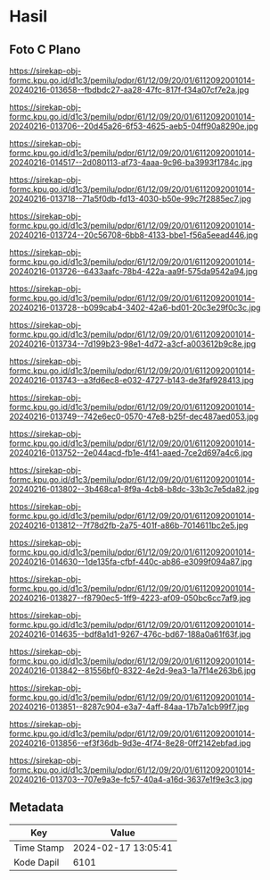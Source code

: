 # Hasil

## Foto C Plano

https://sirekap-obj-formc.kpu.go.id/d1c3/pemilu/pdpr/61/12/09/20/01/6112092001014-20240216-013658--fbdbdc27-aa28-47fc-817f-f34a07cf7e2a.jpg

https://sirekap-obj-formc.kpu.go.id/d1c3/pemilu/pdpr/61/12/09/20/01/6112092001014-20240216-013706--20d45a26-6f53-4625-aeb5-04ff90a8290e.jpg

https://sirekap-obj-formc.kpu.go.id/d1c3/pemilu/pdpr/61/12/09/20/01/6112092001014-20240216-014517--2d080113-af73-4aaa-9c96-ba3993f1784c.jpg

https://sirekap-obj-formc.kpu.go.id/d1c3/pemilu/pdpr/61/12/09/20/01/6112092001014-20240216-013718--71a5f0db-fd13-4030-b50e-99c7f2885ec7.jpg

https://sirekap-obj-formc.kpu.go.id/d1c3/pemilu/pdpr/61/12/09/20/01/6112092001014-20240216-013724--20c56708-6bb8-4133-bbe1-f56a5eead446.jpg

https://sirekap-obj-formc.kpu.go.id/d1c3/pemilu/pdpr/61/12/09/20/01/6112092001014-20240216-013726--6433aafc-78b4-422a-aa9f-575da9542a94.jpg

https://sirekap-obj-formc.kpu.go.id/d1c3/pemilu/pdpr/61/12/09/20/01/6112092001014-20240216-013728--b099cab4-3402-42a6-bd01-20c3e29f0c3c.jpg

https://sirekap-obj-formc.kpu.go.id/d1c3/pemilu/pdpr/61/12/09/20/01/6112092001014-20240216-013734--7d199b23-98e1-4d72-a3cf-a003612b9c8e.jpg

https://sirekap-obj-formc.kpu.go.id/d1c3/pemilu/pdpr/61/12/09/20/01/6112092001014-20240216-013743--a3fd6ec8-e032-4727-b143-de3faf928413.jpg

https://sirekap-obj-formc.kpu.go.id/d1c3/pemilu/pdpr/61/12/09/20/01/6112092001014-20240216-013749--742e6ec0-0570-47e8-b25f-dec487aed053.jpg

https://sirekap-obj-formc.kpu.go.id/d1c3/pemilu/pdpr/61/12/09/20/01/6112092001014-20240216-013752--2e044acd-fb1e-4f41-aaed-7ce2d697a4c6.jpg

https://sirekap-obj-formc.kpu.go.id/d1c3/pemilu/pdpr/61/12/09/20/01/6112092001014-20240216-013802--3b468ca1-8f9a-4cb8-b8dc-33b3c7e5da82.jpg

https://sirekap-obj-formc.kpu.go.id/d1c3/pemilu/pdpr/61/12/09/20/01/6112092001014-20240216-013812--7f78d2fb-2a75-401f-a86b-7014611bc2e5.jpg

https://sirekap-obj-formc.kpu.go.id/d1c3/pemilu/pdpr/61/12/09/20/01/6112092001014-20240216-014630--1de135fa-cfbf-440c-ab86-e3099f094a87.jpg

https://sirekap-obj-formc.kpu.go.id/d1c3/pemilu/pdpr/61/12/09/20/01/6112092001014-20240216-013827--f8790ec5-1ff9-4223-af09-050bc6cc7af9.jpg

https://sirekap-obj-formc.kpu.go.id/d1c3/pemilu/pdpr/61/12/09/20/01/6112092001014-20240216-014635--bdf8a1d1-9267-476c-bd67-188a0a61f63f.jpg

https://sirekap-obj-formc.kpu.go.id/d1c3/pemilu/pdpr/61/12/09/20/01/6112092001014-20240216-013842--81556bf0-8322-4e2d-9ea3-1a7f14e263b6.jpg

https://sirekap-obj-formc.kpu.go.id/d1c3/pemilu/pdpr/61/12/09/20/01/6112092001014-20240216-013851--8287c904-e3a7-4aff-84aa-17b7a1cb99f7.jpg

https://sirekap-obj-formc.kpu.go.id/d1c3/pemilu/pdpr/61/12/09/20/01/6112092001014-20240216-013856--ef3f36db-9d3e-4f74-8e28-0ff2142ebfad.jpg

https://sirekap-obj-formc.kpu.go.id/d1c3/pemilu/pdpr/61/12/09/20/01/6112092001014-20240216-013703--707e9a3e-fc57-40a4-a16d-3637e1f9e3c3.jpg


## Metadata

| Key        | Value               |
| ---------- | ------------------- |
| Time Stamp | 2024-02-17 13:05:41 |
| Kode Dapil | 6101                |




